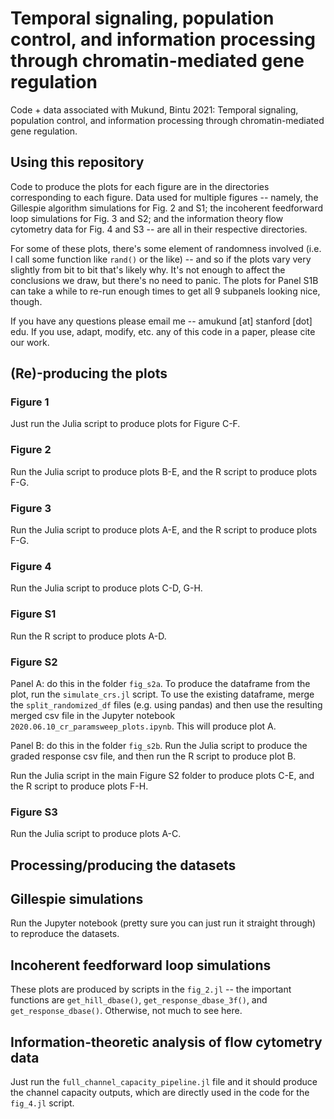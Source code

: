 # Temporal signaling, population control, and information processing through chromatin-mediated gene regulation

Code + data associated with Mukund, Bintu 2021: Temporal signaling, population control, and
information processing through chromatin-mediated gene regulation.

## Using this repository

Code to produce the plots for each figure are in the directories corresponding to each figure. Data
used for multiple figures -- namely, the Gillespie algorithm simulations for Fig. 2 and S1; the
incoherent feedforward loop simulations for Fig. 3 and S2; and the information theory flow cytometry
data for Fig. 4 and S3 -- are all in their respective directories. 

For some of these plots, there's some element of randomness involved (i.e. I call some function like
``rand()`` or the like) -- and so if the plots vary very slightly from bit to bit that's likely
why. It's not enough to affect the conclusions we draw, but there's no need to panic. The plots for
Panel S1B can take a while to re-run enough times to get all 9 subpanels looking nice, though. 

If you have any questions please email me -- amukund [at] stanford [dot] edu. If you use, adapt,
modify, etc. any of this code in a paper, please cite our work.

## (Re)-producing the plots
### Figure 1
Just run the Julia script to produce plots for Figure C-F.

### Figure 2
Run the Julia script to produce plots B-E, and the R script to produce plots F-G.

### Figure 3
Run the Julia script to produce plots A-E, and the R script to produce plots F-G.

### Figure 4
Run the Julia script to produce plots C-D, G-H.

### Figure S1
Run the R script to produce plots A-D.

### Figure S2
Panel A: do this in the folder ``fig_s2a``. To produce the dataframe from the plot, run the
``simulate_crs.jl`` script. To use the existing dataframe, merge the ``split_randomized_df`` files
(e.g. using pandas) and then use the resulting merged csv file in the Jupyter notebook
``2020.06.10_cr_paramsweep_plots.ipynb``. This will produce plot A.

Panel B: do this in the folder ``fig_s2b``. Run the Julia script to produce the graded response csv
file, and then run the R script to produce plot B.

Run the Julia script in the main Figure S2 folder to produce plots C-E, and the R script to produce
plots F-H.

### Figure S3
Run the Julia script to produce plots A-C.

## Processing/producing the datasets

## Gillespie simulations
Run the Jupyter notebook (pretty sure you can just run it straight through) to reproduce the
datasets. 

## Incoherent feedforward loop simulations
These plots are produced by scripts in the ``fig_2.jl`` -- the important functions are
``get_hill_dbase()``, ``get_response_dbase_3f()``, and ``get_response_dbase()``. Otherwise, not much
to see here. 

## Information-theoretic analysis of flow cytometry data
Just run the ``full_channel_capacity_pipeline.jl`` file and it should produce the channel capacity
outputs, which are directly used in the code for the ``fig_4.jl`` script. 
